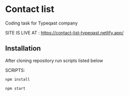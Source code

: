 # Contact list

Coding task for Typeqast company

SITE IS LIVE AT : https://contact-list-typeqast.netlify.app/

## Installation

After cloning repository run scripts listed below

SCRIPTS:

```bash
npm install
```
```bash
npm start
```
